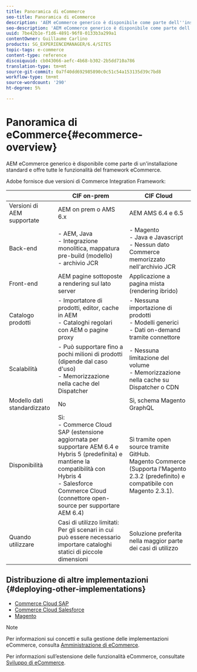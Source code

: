 ```yaml
---
title: Panoramica di eCommerce
seo-title: Panoramica di eCommerce
description: 'AEM eCommerce generico è disponibile come parte dell''installazione standard e offre tutte le funzionalità del framework eCommerce.  '
seo-description: 'AEM eCommerce generico è disponibile come parte dell''installazione standard e offre tutte le funzionalità del framework eCommerce.  '
uuid: 7be42b1e-f1d6-4891-96f8-0133b3a299a1
contentOwner: Guillaume Carlino
products: SG_EXPERIENCEMANAGER/6.4/SITES
topic-tags: e-commerce
content-type: reference
discoiquuid: cb043066-aefc-4b68-b302-2b5dd710a786
translation-type: tm+mt
source-git-commit: 0a7f40dd692985890c0c51c54a153135d39c7bd8
workflow-type: tm+mt
source-wordcount: '290'
ht-degree: 5%

---
```



# Panoramica di eCommerce{#ecommerce-overview}

AEM eCommerce generico è disponibile come parte di un&#39;installazione standard e offre tutte le funzionalità del framework eCommerce.

 Adobe fornisce due versioni di Commerce Integration Framework:

|  | CIF on-prem | CIF Cloud |
|-------------------------|--------------------------------------------------------------------------------------------------------------------------------------------------------------------------------------------------------|------------------------------------------------------------------------------------------------------------------------|
| Versioni di AEM supportate | AEM on prem o AMS 6.x | AEM AMS 6.4 e 6.5 |
| Back-end | - AEM, Java <br> - Integrazione monolitica, mappatura pre-build (modello)<br> - archivio JCR | - Magento <br>- Java e Javascript <br>- Nessun dato Commerce memorizzato nell&#39;archivio JCR |
| Front-end | AEM pagine sottoposte a rendering sul lato server | Applicazione a pagina mista (rendering ibrido) |
| Catalogo prodotti | - Importatore di prodotti, editor, cache in AEM <br>- Cataloghi regolari con AEM o pagine proxy | - Nessuna importazione di prodotti <br>- Modelli generici <br>- Dati on-demand tramite connettore |
| Scalabilità | - Può supportare fino a pochi milioni di prodotti (dipende dal caso d&#39;uso) <br> - Memorizzazione nella cache del Dispatcher | - Nessuna limitazione del volume <br>- Memorizzazione nella cache su Dispatcher o CDN |
| Modello dati standardizzato | No | Sì, schema Magento GraphQL |
| Disponibilità | Sì:<br> - Commerce Cloud SAP (estensione aggiornata per supportare AEM 6.4 e Hybris 5 (predefinita) e mantiene la compatibilità con Hybris 4 <br>- Salesforce Commerce Cloud (connettore open-source per supportare AEM 6.4) | Sì tramite open source tramite GitHub. <br> Magento Commerce (Supporta l&#39;Magento 2.3.2 (predefinito) e compatibile con Magento 2.3.1). |
| Quando utilizzare | Casi di utilizzo limitati: Per gli scenari in cui può essere necessario importare cataloghi statici di piccole dimensioni | Soluzione preferita nella maggior parte dei casi di utilizzo |


## Distribuzione di altre implementazioni {#deploying-other-implementations}

* [Commerce Cloud SAP](/help/sites-deploying/sap-commerce-cloud.md)
* [Commerce Cloud Salesforce](https://github.com/adobe/commerce-salesforce)
* [Magento](https://www.adobe.io/apis/experiencecloud/commerce-integration-framework/integrations.html#!AdobeDocs/commerce-cif-documentation/master/integrations/02-AEM-Magento.md)

>[!NOTE]
>
>Per informazioni sui concetti e sulla gestione delle implementazioni eCommerce, consulta [Amministrazione di eCommerce](/help/sites-administering/ecommerce.md).
>
>Per informazioni sull’estensione delle funzionalità eCommerce, consultate [Sviluppo di eCommerce](/help/sites-developing/ecommerce.md).

